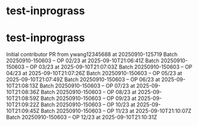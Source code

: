 # test-inprograss
# test-inprograss
Initial contributor PR from ywang12345688 at 20250910-125719
Batch 20250910-150603 – OP 02/23 at 2025-09-10T21:06:41Z
Batch 20250910-150603 – OP 03/23 at 2025-09-10T21:07:03Z
Batch 20250910-150603 – OP 04/23 at 2025-09-10T21:07:26Z
Batch 20250910-150603 – OP 05/23 at 2025-09-10T21:07:49Z
Batch 20250910-150603 – OP 06/23 at 2025-09-10T21:08:13Z
Batch 20250910-150603 – OP 07/23 at 2025-09-10T21:08:36Z
Batch 20250910-150603 – OP 08/23 at 2025-09-10T21:08:59Z
Batch 20250910-150603 – OP 09/23 at 2025-09-10T21:09:22Z
Batch 20250910-150603 – OP 10/23 at 2025-09-10T21:09:45Z
Batch 20250910-150603 – OP 11/23 at 2025-09-10T21:10:07Z
Batch 20250910-150603 – OP 12/23 at 2025-09-10T21:10:31Z
